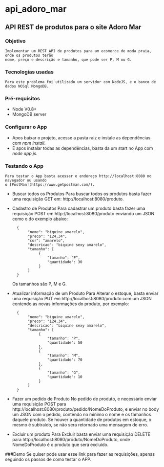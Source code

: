 # api_adoro_mar

## API REST de produtos para o site Adoro Mar

### Objetivo
	Implementar um REST API de produtos para um ecomerce de moda praia, onde os produtos terão 
	nome, preço e descrição e tamanho, que pode ser P, M ou G.

### Tecnologias usadas

	Para este problema foi utilizado um servidor com NodeJS, e o banco de dados NOSql MongoDB.

### Pré-requisitos

- Node V0.8+
- MongoDB server

### Configurar o App

- Apos baixar o projeto, acesse a pasta raiz e instale as dependências com _npm install_.
- E apos instalar todas as dependências, basta da um start no App com _node app.js_.

### Testando o App
	Para testar o App basta acessar o endereço http://localhost:8080 no navegador ou usando
	o [PostMan](https://www.getpostman.com/).

- Buscar todos os Produtos
		Para buscar todos os produtos basta fazer uma requisição GET em: http://localhost:8080/produto.

- Cadastro de Produtos
		Para cadastrar um produto basta fazer uma requisição POST em http://localhost:8080/produto 
		enviando um JSON como o do exemplo abaixo:
		
		{
			 "nome": "biquine amarelo",
			 "preco": "124.34",
			 "cor": "amarelo",
			 "descricao": "biquine sexy amarelo",
			 "tamanho": [
			      {
			          "tamanho": "P", 
			          "quantidade": 30
			      }
			 ]
		}
	
	Os tamanhos são P, M e G.

- Atualizar informação de um Produto
		Para Alterar o estoque, basta enviar uma requisição PUT em http://localhost:8080/produto com um JSON
		contendo as novas informações do produto, por exemplo:
		
		{
			 "nome": "biquine amarelo",
			 "preco": "124.34",
			 "descricao": "biquine sexy amarelo",
			 "tamanho": [
			      {
			          "tamanho": "P", 
			          "quantidade": 50
			      },
			      {
			          "tamanho": "M", 
			          "quantidade": 70
			      },
			      {
			          "tamanho": "G", 
			          "quantidade": 10
			      }
			 ]
		}
	

- Fazer um pedido de Produto
		 No pedido de produto, e necessário enviar uma requisição POST para http://localhost:8080/produto/pedido/NomeDoProduto,
		 e enviar no body um JSON com o pedido, contendo no minimo o nome e os tamanhos daquele produto. Se houver a quantidade
		 de produtos em estoque, o mesmo é subtraído, se não sera retornado uma mensagem de erro.

- Excluir um produto
		Para Excluir basta enviar uma requisição DELETE para http://localhost:8080/produto/NomeDoProduto, onde NomeDoProduto é
		o produto que será excluído.

###Demo
	Se quiser pode usar esse link para fazer as requisições, apenas seguindo os passos de como testar o APP.
